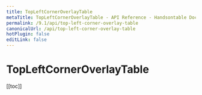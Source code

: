 ```yaml
---
title: TopLeftCornerOverlayTable
metaTitle: TopLeftCornerOverlayTable - API Reference - Handsontable Documentation
permalink: /9.1/api/top-left-corner-overlay-table
canonicalUrl: /api/top-left-corner-overlay-table
hotPlugin: false
editLink: false
---
```


# TopLeftCornerOverlayTable

[[toc]]


